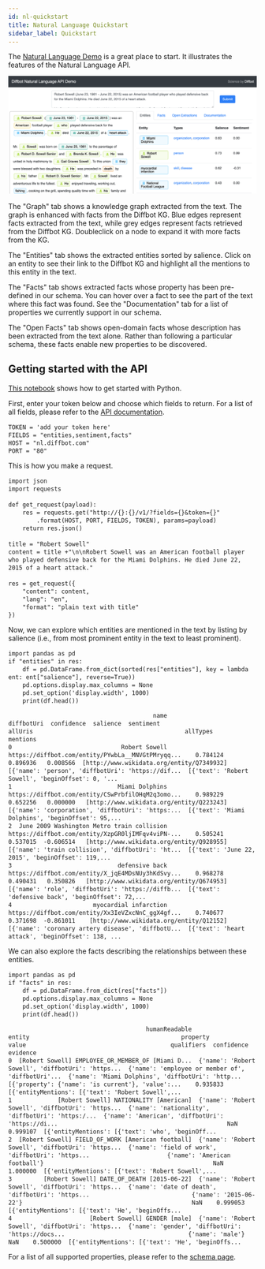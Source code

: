 ```yaml
---
id: nl-quickstart
title: Natural Language Quickstart
sidebar_label: Quickstart
---
```


The [Natural Language Demo](http://demo.nl.diffbot.com) is a great place to start. It illustrates the features of the Natural Language API. 

[![Natural Language Demo Screenshot](/img/nl-demo.png)](http://demo.nl.diffbot.com)

The "Graph" tab shows a knowledge graph extracted from the text. The graph is enhanced with facts from the Diffbot KG. Blue edges represent facts extracted from the text, while grey edges represent facts retrieved from the Diffbot KG. Doubleclick on a node to expand it with more facts from the KG.

The "Entities" tab shows the extracted entities sorted by salience. Click on an entity to see their link to the Diffbot KG and highlight all the mentions to this entity in the text.

The "Facts" tab shows extracted facts whose property has been pre-defined in our schema. You can hover over a fact to see the part of the text where this fact was found. See the "Documentation" tab for a list of properties we currently support in our schema.

The "Open Facts" tab shows open-domain facts whose description has been extracted from the text alone. Rather than following a particular schema, these facts enable new properties to be discovered.

## Getting started with the API

[This notebook](https://colab.research.google.com/drive/1gvCCbuRRiF5ISo6oaQ2uDQLX2_ySMdyl) shows how to get started with Python. 

First, enter your token below and choose which fields to return. For a list of all fields, please refer to the [API documentation](https://nl.diffbot.com/documentation/).
```
TOKEN = 'add your token here'
FIELDS = "entities,sentiment,facts"
HOST = "nl.diffbot.com"
PORT = "80"
```

This is how you make a request.
```
import json
import requests

def get_request(payload):
    res = requests.get("http://{}:{}/v1/?fields={}&token={}" 
        .format(HOST, PORT, FIELDS, TOKEN), params=payload)
    return res.json()

title = "Robert Sowell"
content = title +"\n\nRobert Sowell was an American football player who played defensive back for the Miami Dolphins. He died June 22, 2015 of a heart attack."

res = get_request({
    "content": content,
    "lang": "en",
    "format": "plain text with title"
})

```

Now, we can explore which entities are mentioned in the text by listing by salience (i.e., from most prominent entity in the text to least prominent).
```
import pandas as pd
if "entities" in res:
    df = pd.DataFrame.from_dict(sorted(res["entities"], key = lambda ent: ent["salience"], reverse=True))
    pd.options.display.max_columns = None
    pd.set_option('display.width', 1000)
    print(df.head())
```
```plaintext
                                         name                                         diffbotUri  confidence  salience  sentiment                                    allUris                                           allTypes                                           mentions
0                               Robert Sowell  https://diffbot.com/entity/PYwbLa__MNVGtPMryqq...    0.784124  0.896936   0.008566  [http://www.wikidata.org/entity/Q7349932]  [{'name': 'person', 'diffbotUri': 'https://dif...  [{'text': 'Robert Sowell', 'beginOffset': 0, '...
1                              Miami Dolphins  https://diffbot.com/entity/CSwPrbfilOHqM2q3omo...    0.989229  0.652256   0.000000   [http://www.wikidata.org/entity/Q223243]  [{'name': 'corporation', 'diffbotUri': 'https:...  [{'text': 'Miami Dolphins', 'beginOffset': 95,...
2  June 2009 Washington Metro train collision  https://diffbot.com/entity/XzpGR0ljIMFqv4viPN-...    0.505241  0.537015  -0.606514   [http://www.wikidata.org/entity/Q928955]  [{'name': 'train collision', 'diffbotUri': 'ht...  [{'text': 'June 22, 2015', 'beginOffset': 119,...
3                              defensive back  https://diffbot.com/entity/X_jqE4MDsNUy3hKdSvy...    0.968278  0.490431   0.350826   [http://www.wikidata.org/entity/Q674953]  [{'name': 'role', 'diffbotUri': 'https://diffb...  [{'text': 'defensive back', 'beginOffset': 72,...
4                       myocardial infarction  https://diffbot.com/entity/Xx3IeVZxcNnC_ggX4gf...    0.740677  0.371698  -0.861011    [http://www.wikidata.org/entity/Q12152]  [{'name': 'coronary artery disease', 'diffbotU...  [{'text': 'heart attack', 'beginOffset': 138, ...
```

We can also explore the facts describing the relationships between these entities.
```
import pandas as pd
if "facts" in res:
    df = pd.DataFrame.from_dict(res["facts"])
    pd.options.display.max_columns = None
    pd.set_option('display.width', 1000)
    print(df.head())
```
```plaintext
                                       humanReadable                                             entity                                           property                                              value                                         qualifiers  confidence                                           evidence
0  [Robert Sowell] EMPLOYEE_OR_MEMBER_OF [Miami D...  {'name': 'Robert Sowell', 'diffbotUri': 'https...  {'name': 'employee or member of', 'diffbotUri'...  {'name': 'Miami Dolphins', 'diffbotUri': 'http...  [{'property': {'name': 'is current'}, 'value':...    0.935833  [{'entityMentions': [{'text': 'Robert Sowell',...
1             [Robert Sowell] NATIONALITY [American]  {'name': 'Robert Sowell', 'diffbotUri': 'https...  {'name': 'nationality', 'diffbotUri': 'https:/...  {'name': 'American', 'diffbotUri': 'https://di...                                                NaN    0.999107  [{'entityMentions': [{'text': 'who', 'beginOff...
2  [Robert Sowell] FIELD_OF_WORK [American football]  {'name': 'Robert Sowell', 'diffbotUri': 'https...  {'name': 'field of work', 'diffbotUri': 'https...                      {'name': 'American football'}                                                NaN    1.000000  [{'entityMentions': [{'text': 'Robert Sowell',...
3         [Robert Sowell] DATE_OF_DEATH [2015-06-22]  {'name': 'Robert Sowell', 'diffbotUri': 'https...  {'name': 'date of death', 'diffbotUri': 'https...                             {'name': '2015-06-22'}                                                NaN    0.999053  [{'entityMentions': [{'text': 'He', 'beginOffs...
4                      [Robert Sowell] GENDER [male]  {'name': 'Robert Sowell', 'diffbotUri': 'https...  {'name': 'gender', 'diffbotUri': 'https://docs...                                   {'name': 'male'}                                                NaN    0.500000  [{'entityMentions': [{'text': 'He', 'beginOffs...
```

For a list of all supported properties, please refer to the [schema page](http://relex.diffbot.com/schema/).
